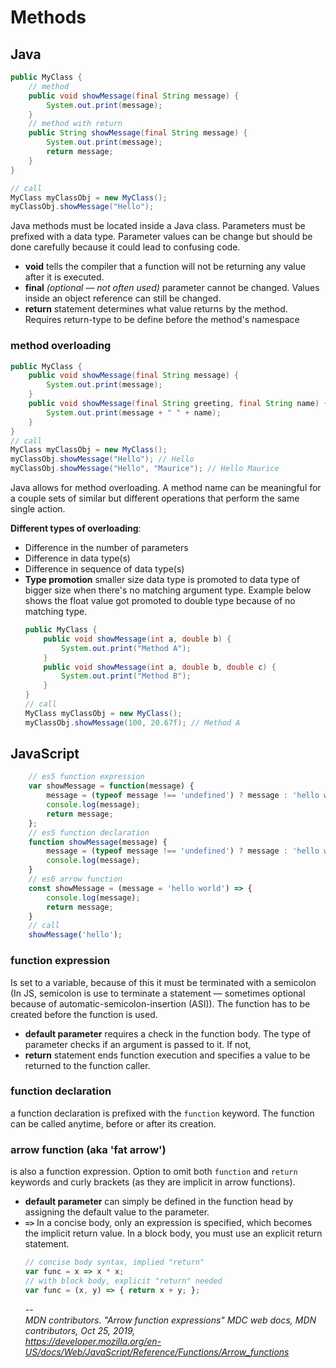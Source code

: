 # Methods
## Java
```java
public MyClass {
    // method
    public void showMessage(final String message) {
        System.out.print(message);
    }
    // method with return
    public String showMessage(final String message) {
        System.out.print(message);
        return message;
    }
}

// call
MyClass myClassObj = new MyClass();
myClassObj.showMessage("Hello");
```
Java methods must be located inside a Java class. Parameters must be prefixed with a data type. Parameter values can be change but should be done carefully because it could lead to confusing code.
- **void** tells the compiler that a function will not be returning any value after it is executed.
- **final** *(optional — not often used)* parameter cannot be changed. Values inside an object reference can still be changed.
- **return** statement determines what value returns by the method. Requires return-type to be define before the method's namespace

### method overloading
```java
public MyClass {
    public void showMessage(final String message) {
        System.out.print(message);
    }
    public void showMessage(final String greeting, final String name) {
        System.out.print(message + " " + name);
    }
}
// call
MyClass myClassObj = new MyClass();
myClassObj.showMessage("Hello"); // Hello
myClassObj.showMessage("Hello", "Maurice"); // Hello Maurice
```
Java allows for method overloading. A method name can be meaningful for a couple sets of similar but different operations that perform the same single action.

**Different types of overloading**:
- Difference in the number of parameters
- Difference in data type(s)
- Difference in sequence of data type(s)
- **Type promotion** smaller size data type is promoted to data type of bigger size when there's no matching argument type. Example below shows the float value got promoted to double type because of no matching type.
    ```java
    public MyClass {
        public void showMessage(int a, double b) {
            System.out.print("Method A");
        }
        public void showMessage(int a, double b, double c) {
            System.out.print("Method B");
        }
    }
    // call
    MyClass myClassObj = new MyClass();
    myClassObj.showMessage(100, 20.67f); // Method A
    ```

## JavaScript
```javascript
    // es5 function expression
    var showMessage = function(message) {
        message = (typeof message !== 'undefined') ? message : 'hello world';
        console.log(message);
        return message;
    };
    // es5 function declaration
    function showMessage(message) {
        message = (typeof message !== 'undefined') ? message : 'hello world';
        console.log(message);
    }
    // es6 arrow function
    const showMessage = (message = 'hello world') => {
        console.log(message);
        return message;
    }
    // call
    showMessage('hello');
```
### function expression
Is set to a variable, because of this it must be terminated with a semicolon (In JS, semicolon is use to terminate a statement — sometimes optional because of automatic-semicolon-insertion (ASI)). The function has to be created before the function is used.
- **default parameter** requires a check in the function body. The type of parameter checks if an argument is passed to it. If not,
- **return** statement ends function execution and specifies a value to be returned to the function caller.
### function declaration
a function declaration is prefixed with the `function` keyword. The function can be called anytime, before or after its creation.
### arrow function (aka 'fat arrow')
is also a function expression. Option to omit both `function` and `return` keywords and curly brackets (as they are implicit in arrow functions).  
- **default parameter** can simply be defined in the function head by assigning the default value to the parameter.
- **`=>`** In a concise body, only an expression is specified, which becomes the implicit return value. In a block body, you must use an explicit return statement.
    ```javascript
    // concise body syntax, implied "return"
    var func = x => x * x;                  
    // with block body, explicit "return" needed
    var func = (x, y) => { return x + y; };
    ```
    --  
    *MDN contributors. "Arrow function expressions" MDC web docs, MDN contributors, Oct 25, 2019,*  
    *https://developer.mozilla.org/en-US/docs/Web/JavaScript/Reference/Functions/Arrow_functions*
